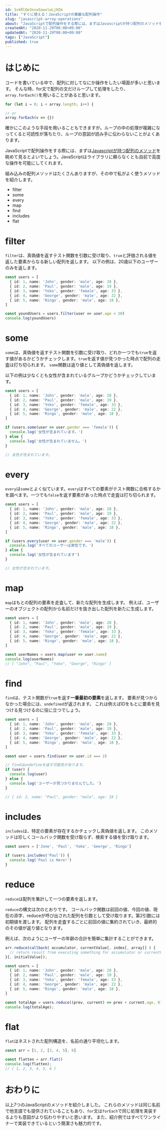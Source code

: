```yaml
---
id: 1vkRlQe3ncwSawxlwLjHZm
title: "すぐに使える！JavaScriptの華麗な配列操作"
slug: "javascript-array-operations"
about: "JavaScriptで配列操作をする際には、まずはJavascriptが持つ配列のメソッドを眺めて見るとよいでしょう。JavaScriptはライブラリに頼らなくとも自前で高度な操作を可能にしてくれます。  組み込みの配列メソッドはたくさんありますが、その中で私がよく使うメソッドを紹介します。"
createdAt: "2020-11-29T00:00+09:00"
updatedAt: "2020-11-29T00:00+09:00"
tags: ["JavaScript"]
published: true
---
```

# はじめに

コードを書いている中で、配列に対してなにか操作をしたい場面が多いと思います。
そんな時、for文で配列の文だけループして処理をしたり、`array.forEach()`を用いることがあると思います。

```ts
for (let i = 0; i < array.length; i++) {

// or 
array.forEach(v => {})
```

確かにこのような手段を用いることもできますが。ループの中の処理が複雑になってくると可読性が落ちたり、ループの意図が読み手に伝わらないことがよくあります。

JavaScriptで配列操作をする際には、まずは[Javascriptが持つ配列のメソッド](https://developer.mozilla.org/ja/docs/Web/JavaScript/Reference/Global_Objects/Array)を眺めて見るとよいでしょう。JavaScriptはライブラリに頼らなくとも自前で高度な操作を可能にしてくれます。

組み込みの配列メソッドはたくさんありますが、その中で私がよく使うメソッドを紹介します。

- filter
- some
- every
- map
- find
- includes
- flat

# filter

`filter`は、真偽値を返すテスト関数を引数に受け取り、`true`と評価される値を返した要素からなる新しい配列を返します。
以下の例は、20歳以下のユーザーのみを返します。

```typescript
const users = [
  { id: 1, name: 'John', gender: 'male', age: 28 },
  { id: 2, name: 'Paul', gender: 'male', age: 19 },
  { id: 3, name: 'Yoko', gender: 'female', age: 33 },
  { id: 4, name: 'George', gender: 'male', age: 22 },
  { id: 5, name: 'Ringo', gender: 'male', age: 18 },
]

const youndUsers = users.filter(user => user.age < 20)
console.log(youndUsers)

```

# some

`some`は、真偽値を返すテスト関数を引数に受け取り、どれか一つでも`true`を返す値があるかどうかチェックします。`true`を返す値が見つかった時点で配列の走査は打ち切られます。
`some`関数は返り値として真偽値を返します。

以下の例は少なくとも女性が含まれているグループかどうかチェックしています。

```typescript
const users = [
  { id: 1, name: 'John', gender: 'male', age: 28 },
  { id: 2, name: 'Paul', gender: 'male', age: 19 },
  { id: 3, name: 'Yoko', gender: 'female', age: 33 },
  { id: 4, name: 'George', gender: 'male', age: 22 },
  { id: 5, name: 'Ringo', gender: 'male', age: 18 },
]

if (users.some(user => user.gender === 'female')) {
  console.log('女性が含まれています。')
} else {
  console.log('女性が含まれていません。')
}

// 女性が含まれています。
```

# every

`every`は`some`とよく似ています。`every`はすべての要素がテスト関数に合格するかを調べます。一つでも`false`を返す要素があった時点で走査は打ち切られます。

```typescript
const users = [
  { id: 1, name: 'John', gender: 'male', age: 28 },
  { id: 2, name: 'Paul', gender: 'male', age: 19 },
  { id: 3, name: 'Yoko', gender: 'female', age: 33 },
  { id: 4, name: 'George', gender: 'male', age: 22 },
  { id: 5, name: 'Ringo', gender: 'male', age: 18 },
]

if (users.every(user => user.gender === 'male')) {
  console.log('すべてのユーザーは男性です。')
} else {
  console.log('女性が含まれています')
}

// 女性が含まれています。
```

# map

`map`はもとの配列の要素を走査して、新たな配列を生成します。
例えば、ユーザーのオブジェクトの配列から名前だけを抜き出した配列を新たに生成します。

```typescript
const users = [
  { id: 1, name: 'John', gender: 'male', age: 28 },
  { id: 2, name: 'Paul', gender: 'male', age: 19 },
  { id: 3, name: 'Yoko', gender: 'female', age: 33 },
  { id: 4, name: 'George', gender: 'male', age: 22 },
  { id: 5, name: 'Ringo', gender: 'male', age: 18 },
]

const userNames = users.map(user => user.name)
console.log(userNames)
// [ "John", "Paul", "Yoko", "George", "Ringo" ]
```

# find

`find`は、テスト関数が`true`を返す**一番最初の要素**を返します。
要素が見つからなかった場合には、`undefined`が返されます。
これは例えばIDをもとに要素を見つける見つけるのに役に立つでしょう。

```typescript
const users = [
  { id: 1, name: 'John', gender: 'male', age: 28 },
  { id: 2, name: 'Paul', gender: 'male', age: 19 },
  { id: 3, name: 'Yoko', gender: 'female', age: 33 },
  { id: 4, name: 'George', gender: 'male', age: 22 },
  { id: 5, name: 'Ringo', gender: 'male', age: 18 },
]

const user = users.find(user => user.id === 2)

// findはundefineを返す可能性があります。
if (user) {
  console.log(user)
} else {
  console.log('ユーザーが見つかりませんでした。')
}

// { id: 2, name: "Paul", gender: "male", age: 19 }
```

# includes

`includes`は、特定の要素が存在するかチェックし真偽値を返します。
このメソッドは珍しくコールバック関数を受け取らず、検索する値を受け取ります。

```typescript
const users = ['Jone', 'Paul', 'Yoko', 'George', 'Ringo']

if (users.includes('Paul')) {
  console.log('Paul is Here!')
}
```

# reduce

`reduce`は配列を集計して一つの要素を返します。

`reduce`の構文は次のとおりです。
コールバック関数は前回の値、今回の値、現在の添字、reduceが呼び出された配列を引数として受け取ります。第2引数には初期値を渡します。
配列を走査するごとに前回の値に集約されていき、最終的のその値が返り値となります。

例えば、次のようにユーザーの年齢の合計を簡単に集計することができます。
```js
arr.reduce(callback( accumulator, currentValue[, index[, array]] ) {
  // return result from executing something for accumulator or currentValue
}[, initialValue]);
```

```typescript
const users = [
  { id: 1, name: 'John', gender: 'male', age: 28 },
  { id: 2, name: 'Paul', gender: 'male', age: 19 },
  { id: 3, name: 'Yoko', gender: 'female', age: 33 },
  { id: 4, name: 'George', gender: 'male', age: 22 },
  { id: 5, name: 'Ringo', gender: 'male', age: 18 },
]

const totalAge = users.reduce((prev, current) => prev + current.age, 0)
console.log(totalAge);
```

# flat

`flat`はネストされた配列構造を、名前の通り平坦化します。

```typescript
const arr = [1, 2, [3, 4, 5], 6]

const flatten = arr.flat()
console.log(flatten);
// [ 1, 2, 3, 4, 5, 6 ]
```

# おわりに

以上7つのJavaScriptのメソッドを紹介しました。
これらのメソッドは同じ名前で他言語でも提供されていることもあり、`for`文は`forEach`で同じ処理を実装するよりも意図がより伝わりやすいと思います。
また、紹介例ではすべてワンライナーで実装できているという簡潔さも魅力的です。
